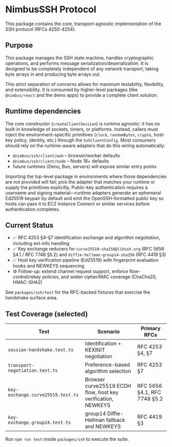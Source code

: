 # NimbusSSH Protocol

This package contains the core, transport-agnostic implementation of the SSH protocol (RFCs 4250-4254).

## Purpose

This package manages the SSH state machine, handles cryptographic operations, and performs message serialization/deserialization. It is designed to be completely independent of any network transport, taking byte arrays in and producing byte arrays out.

This strict separation of concerns allows for maximum testability, flexibility, and extensibility. It is consumed by higher-level packages (like `@nimbus/react` and the demo apps) to provide a complete client solution.

## Runtime dependencies

The core constructor (`createClientSession`) is runtime agnostic: it has no built-in knowledge of sockets, timers, or platforms. Instead, callers must inject the environment-specific primitives (`clock`, `randomBytes`, `crypto`, host-key policy, identity, etc.) through the `SshClientConfig`. Most consumers should rely on the runtime-aware adapters that do this wiring automatically:

- `@nimbus/ssh/client/web` – browser/worker defaults
- `@nimbus/ssh/client/node` – Node 18+ defaults
- future runtimes (Deno, Bun, servers) will expose similar entry points

Importing the top-level package in environments where those dependencies are not provided will fail; pick the adapter that matches your runtime or supply the primitives explicitly. Public-key authentication requires a username and signing material—runtime adapters generate an ephemeral Ed25519 keypair by default and emit the OpenSSH-formatted public key so hosts can pass it to EC2 Instance Connect or similar services before authentication completes.

## Current Status

- ✅ RFC 4253 §4–§7 identification exchange and algorithm negotiation, including ext-info handling
- ✅ Key exchange reducers for `curve25519-sha256@libssh.org` (RFC 5656 §4.1 / RFC 7748 §5.2) and `diffie-hellman-group14-sha256` (RFC 4419 §3)
- ✅ Host key verification pipeline (Ed25519) with fingerprint evaluation hooks and NEWKEYS sequencing
- ⚙️ Follow-up: extend channel request support, enforce flow-control/rekey policies, and widen cipher/MAC coverage (ChaCha20, HMAC-SHA2)

See `packages/ssh/test` for the RFC-backed fixtures that exercise the handshake surface area.

## Test Coverage (selected)

| Test | Scenario | Primary RFCs |
| --- | --- | --- |
| `session-handshake.test.ts` | Identification + KEXINIT negotiation | RFC 4253 §4, §7 |
| `transport-negotiation.test.ts` | Preference-based algorithm selection | RFC 4253 §7 |
| `key-exchange.curve25519.test.ts` | Browser curve25519 ECDH flow, host key verification, NEWKEYS | RFC 5656 §4.1, RFC 7748 §5.2 |
| `key-exchange.group14.test.ts` | group14 Diffie-Hellman fallback and NEWKEYS | RFC 4419 §3 |

Run `npm run test` inside `packages/ssh` to execute the suite.
